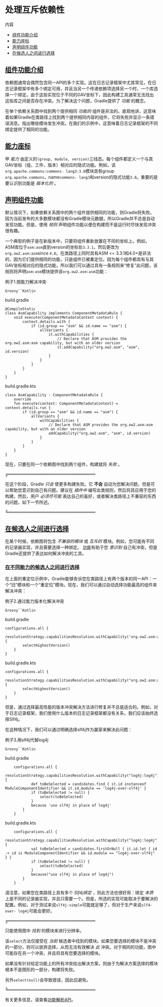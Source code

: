 # 处理互斥依赖性


内容

  * [组件功能介绍](#sub:capabilities)
  * [能力座标](#capability_coordinates)
  * [声明组件功能](#sub:declaring-component-capabilities)
  * [在候选人之间进行选择](#sub:selecting-between-candidates)

## [](#sub:capabilities)[组件功能介绍](#sub:capabilities)

依赖图通常会偶然包含同一API的多个实现。这在日志记录框架中尤其常见，在日志记录框架中有多个绑定可用，并且当另一个传递依赖项选择另一个时，一个库选择一个绑定。由于这些实现位于不同的GAV坐标下，因此构建工具通常无法找出这些库之间是否存在冲突。为了解决这个问题，Gradle提供了
_功能_ 的概念。

在单个依赖关系图中找到两个提供相同 _功能的_
组件是非法的。直观地讲，这意味着如果Gradle在类路径上找到两个提供相同内容的组件，它将失败并显示一条错误消息，指出哪些模块发生冲突。在我们的示例中，这意味着日志记录框架的不同绑定提供了相同的功能。

## [](#capability_coordinates)[能力座标](#capability_coordinates)

甲 _能力_ 由定义的`(group, module,
version)`三线态。每个组件都定义一个与其GAV坐标（组，工件，版本）相对应的隐式功能。例如，该`org.apache.commons:commons-
lang3:3.8`模块具有group `org.apache.commons`，name`commons-
lang3`和version的隐式功能`3.8`。重要的是要认识到功能是 _版本化的_ 。

## [](#sub:declaring-component-capabilities)[声明组件功能](#sub:declaring-component-capabilities)

默认情况下，如果依赖关系图中的两个组件提供相同的功能，则Gradle将失败。因为当前发布的大多数模块都没有Gradle模块元数据，所以Gradle并不总是自动发现功能。但是，使用
_规则_ 声明组件功能以便在构建而不是运行时尽快发现冲突很有趣。

一个典型的例子是在新版本中，只要将组件重新放置在不同的坐标上。例如，ASM库位于`asm:asm`直到version的坐标处`3.3.1`，然后更改为`org.ow2.asm:asm`since
`4.0`。在类路径上同时具有ASM <=
3.3.1和4.0+是非法的，因为它们提供相同的功能，只是组件已被重定位。因为每个组件都具有与其GAV坐标相对应的隐式功能，所以我们可以通过具有一条规则来“修复”此问题，该规则将声明`asm:asm`模块提供该`org.ow2.asm:asm`功能：

例子1.按能力解决冲突

`Groovy``Kotlin`

build.gradle

    
    
    @CompileStatic
    class AsmCapability implements ComponentMetadataRule {
        void execute(ComponentMetadataContext context) {
            context.details.with {
                if (id.group == "asm" && id.name == "asm") {
                    allVariants {
                        it.withCapabilities {
                            // Declare that ASM provides the org.ow2.asm:asm capability, but with an older version
                            it.addCapability("org.ow2.asm", "asm", id.version)
                        }
                    }
                }
            }
        }
    }

build.gradle.kts

    
    
    class AsmCapability : ComponentMetadataRule {
        override
        fun execute(context: ComponentMetadataContext) = context.details.run {
            if (id.group == "asm" && id.name == "asm") {
                allVariants {
                    withCapabilities {
                        // Declare that ASM provides the org.ow2.asm:asm capability, but with an older version
                        addCapability("org.ow2.asm", "asm", id.version)
                    }
                }
            }
        }
    }

现在，只要在同一个依赖图中找到两个组件，构建就将 _失败_ 。

╔═════════════════════════════  

在这个阶段，Gradle _只会_ 使更多构建失败。它 **不会** 自动为您解决问题，但是可以帮助您意识到自己有问题。建议在 _插件中_
编写此类规则，然后将其应用于您的构建。然后，用户 _必须尽可能_ 表达自己的喜好，或者解决类路径上不兼容的东西的问题，如下一节所述。  
  
╚═════════════════════════════    
  
## [](#sub:selecting-between-candidates)[在候选人之间进行选择](#sub:selecting-between-candidates)

在某个时候，依赖图将包含 _不兼容的模块_ 或 _互斥的_ 模块。例如，您可能有不同的记录器实现，并且需要选择一种绑定。
[功能](#sub:capabilities)有助于您
_意识到_ 自己有冲突，但是Gradle还提供了表达如何解决冲突的工具。

### [](#sub:selecting-preferred-capability-provider)[在不同能力的候选人之间进行选择](#sub:selecting-preferred-capability-provider)

在上面的重定位示例中，Gradle能够告诉您在类路径上有两个版本的同一API：一个“旧”模块和一个“重定位”模块。现在，我们可以通过自动选择功能最高的组件来解决冲突：

例子2.通过能力版本化解决冲突

`Groovy``Kotlin`

build.gradle

    
    
    configurations.all {
        resolutionStrategy.capabilitiesResolution.withCapability('org.ow2.asm:asm') {
            selectHighestVersion()
        }
    }

build.gradle.kts

    
    
    configurations.all {
        resolutionStrategy.capabilitiesResolution.withCapability("org.ow2.asm:asm") {
            selectHighestVersion()
        }
    }

但是，通过选择最高性能的版本冲突解决方法进行修复并不总是适合的。例如，对于日志记录框架，我们使用什么版本的日志记录框架都没有关系，我们应该始终选择Slf4j。

在这种情况下，我们可以通过明确选择slf4j作为赢家来解决此问题：

例子3.用slf4j代替log4j

`Groovy``Kotlin`

build.gradle

    
    
        configurations.all {
            resolutionStrategy.capabilitiesResolution.withCapability("log4j:log4j") {
                def toBeSelected = candidates.find { it.id instanceof ModuleComponentIdentifier && it.id.module == 'log4j-over-slf4j' }
                if (toBeSelected != null) {
                    select(toBeSelected)
                }
                because 'use slf4j in place of log4j'
            }
        }

build.gradle.kts

    
    
        configurations.all {
            resolutionStrategy.capabilitiesResolution.withCapability("log4j:log4j") {
                val toBeSelected = candidates.firstOrNull { it.id.let { id -> id is ModuleComponentIdentifier && id.module == "log4j-over-slf4j" } }
                if (toBeSelected != null) {
                    select(toBeSelected)
                }
                because("use slf4j in place of log4j")
            }
        }

请注意，如果您在类路径上具有多个 _Slf4j绑定_ ，则此方法也很好用：绑定 _本质_
上是不同的记录器实现，并且只需要一个。但是，所选的实现可能取决于要解决的配置。例如，对于测试来说`slf4j-simple`可能就足够了，但对于生产来说`slf4-over-
log4j`可能会更好。

╔═════════════════════════════  

只能使用图中 _找到_ 的模块来进行分辨率。

该`select`方法仅接受在 _当前_ 候选者中找到的模块。如果您要选择的模块不是冲突的一部分，则可以放弃选择，从而无法有效解决 _此_
冲突。对于相同的功能，图中可能存在另一个冲突，并且将具有您要选择的模块。

如果没有针对给定功能上的所有冲突给出解决方案，则由于为解决方案选择的模块根本不是图形的一部分，构建将失败。

另外`select(null)`会导致错误，因此应避免。  
  
╚═════════════════════════════    
  
有关更多信息，请查看[功能解析API](https://docs.gradle.org/6.7.1/javadoc/org/gradle/api/artifacts/ResolutionStrategy.html#capabilitiesResolution)。

